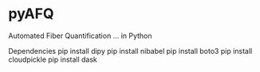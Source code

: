 # pyAFQ
Automated Fiber Quantification ... in Python

Dependencies
pip install dipy
pip install nibabel
pip install boto3
pip install cloudpickle
pip install dask
